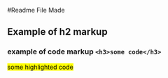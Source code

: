 #Readme File Made
## Example of h2 markup
### example of code markup `<h3>some code</h3>`
<mark> some highlighted code </mark>
